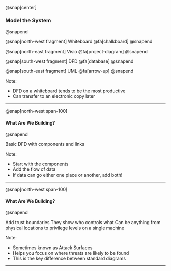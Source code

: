 @snap[center]
### Model the System
@snapend

@snap[north-west fragment]
Whiteboard
@fa[chalkboard]
@snapend

@snap[north-east fragment]
Visio
@fa[project-diagram]
@snapend

@snap[south-west fragment]
DFD
@fa[database]
@snapend

@snap[south-east fragment]
UML
@fa[arrow-up]
@snapend

Note:
- DFD on a whiteboard tends to be the most productive
- Can transfer to an electronic copy later

---
@snap[north-west span-100]
#### What Are We Building?
@snapend

Basic DFD with components and links

Note:
- Start with the components
- Add the flow of data
- If data can go either one place or another, add both!

---
@snap[north-west span-100]
#### What Are We Building?
@snapend

Add trust boundaries
They show who controls what
Can be anything from physical locations to privilege levels on a single machine

Note:
- Sometimes known as Attack Surfaces
- Helps you focus on where threats are likely to be found
- This is the key difference between standard diagrams

---